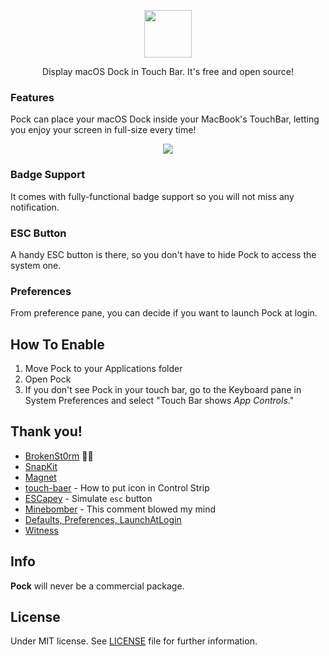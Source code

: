 <p align="center"><img src="https://raw.githubusercontent.com/pigigaldi/Pock/master/Resources/pock_logo_b.png" width="76"/></p>
<p align="center">Display macOS Dock in Touch Bar. It's free and open source!</p>

### Features
Pock can place your macOS Dock inside your MacBook's TouchBar, letting you enjoy your screen in full-size every time!

<p align="center"><img src="https://raw.githubusercontent.com/pigigaldi/Pock/master/Resources/pock_preview.png"/></p>

### Badge Support
It comes with fully-functional badge support so you will not miss any notification.

### ESC Button
A handy ESC button is there, so you don't have to hide Pock to access the system one.

### Preferences
From preference pane, you can decide if you want to launch Pock at login.

## How To Enable

1. Move Pock to your Applications folder
2. Open Pock
3. If you don't see Pock in your touch bar, go to the Keyboard pane in System Preferences and select "Touch Bar shows _App Controls_."

## Thank you!
* [BrokenSt0rm](https://twitter.com/BrokenSt0rm) 🙅‍♂️
* [SnapKit](https://github.com/SnapKit/SnapKit)
* [Magnet](https://github.com/Clipy/Magnet)
* [touch-baer](https://github.com/a2/touch-baer) - How to put icon in Control Strip
* [ESCapey](https://github.com/brianmichel/ESCapey) - Simulate `esc` button
* [Minebomber](https://stackoverflow.com/a/36115210) - This comment blowed my mind
* [Defaults, Preferences, LaunchAtLogin](https://github.com/sindresorhus/)
* [Witness](https://github.com/njdehoog/Witness)

## Info
**Pock** will never be a commercial package.

## License
Under MIT license. See [LICENSE](LICENSE) file for further information.

